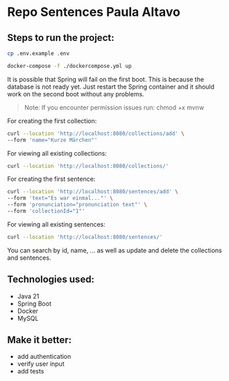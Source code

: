 # Repo Sentences Paula Altavo

## Steps to run the project:

```bash
cp .env.example .env
```

```bash
docker-compose -f ./dockercompose.yml up 
```
It is possible that Spring will fail on the first boot. This is because the database is not ready yet. Just restart the Spring container and it should work on the second boot without any problems.

> Note: If you encounter permission issues run: chmod +x mvnw

For creating the first collection:
```bash
curl --location 'http://localhost:8080/collections/add' \
--form 'name="Kurze Märchen"'
```

For viewing all existing collections:
```bash
curl --location 'http://localhost:8080/collections/'
```

For creating the first sentence:
```bash
curl --location 'http://localhost:8080/sentences/add' \
--form 'text="Es war einmal..."' \
--form 'pronunciation="pronunciation text"' \
--form 'collectionId="1"'
```

For viewing all existing sentences:
```bash
curl --location 'http://localhost:8080/sentences/'
```

You can search by id, name, ... as well as update and delete the collections and sentences.

## Technologies used:

- Java 21
- Spring Boot
- Docker
- MySQL

## Make it better:

- add authentication
- verify user input
- add tests